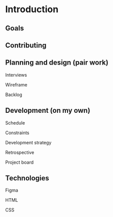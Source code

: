 # Introduction


## Goals

   
## Contributing


## Planning and design (pair work)

   Interviews
   
   Wireframe
   
   Backlog

## Development (on my own)

   Schedule
   
   Constraints 
   
   Development strategy
   
   Retrospective
   
   Project board

## Technologies

   Figma
   
   HTML
   
   CSS
  
   


